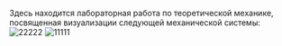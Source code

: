 Здесь находится лабораторная работа по теоретической механике, посвященная визуализации следующей механической системы:
![22222](https://user-images.githubusercontent.com/43249103/195160327-f61e0959-58b8-4739-b58e-b8aa93e196b7.png)
![11111](https://user-images.githubusercontent.com/43249103/195160347-8dcb2aab-60dc-4c0d-acd2-161a08d0c4b4.png)

